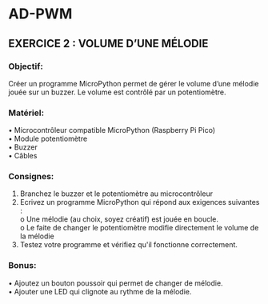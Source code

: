 # AD-PWM
## EXERCICE 2 : VOLUME D’UNE MÉLODIE
### Objectif:
Créer un programme MicroPython permet de gérer le volume d’une mélodie jouée sur un buzzer. Le
volume est contrôlé par un potentiomètre.
 ### Matériel:
• Microcontrôleur compatible MicroPython (Raspberry Pi Pico)\
• Module potentiomètre\
• Buzzer\
• Câbles
### Consignes:
1. Branchez le buzzer et le potentiomètre au microcontrôleur
2. Ecrivez un programme MicroPython qui répond aux exigences suivantes :\
o Une mélodie (au choix, soyez créatif) est jouée en boucle.\
o Le faite de changer le potentiomètre modifie directement le volume de la mélodie
3. Testez votre programme et vérifiez qu'il fonctionne correctement.
### Bonus:
• Ajoutez un bouton poussoir qui permet de changer de mélodie.\
• Ajouter une LED qui clignote au rythme de la mélodie.
